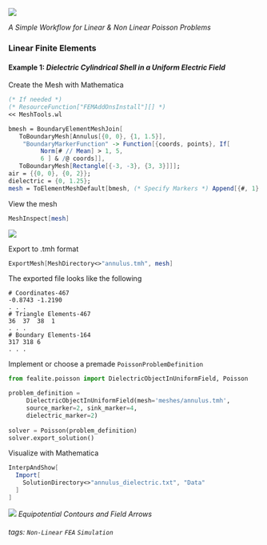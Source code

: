![](https://i.imgur.com/Fb4SmAp.png)

*A Simple Workflow for Linear & Non Linear Poisson Problems*
### Linear Finite Elements
#### Example 1: *Dielectric Cylindrical Shell in a Uniform Electric Field*
Create the Mesh with Mathematica
```Mathematica
(* If needed *)
(* ResourceFunction["FEMAddOnsInstall"][] *)
<< MeshTools.wl

bmesh = BoundaryElementMeshJoin[
   ToBoundaryMesh[Annulus[{0, 0}, {1, 1.5}], 
    "BoundaryMarkerFunction" -> Function[{coords, points}, If[
         Norm[# // Mean] > 1, 5,
         6 ] & /@ coords]], 
   ToBoundaryMesh[Rectangle[{-3, -3}, {3, 3}]]];
air = {{0, 0}, {0, 2}};
dielectric = {0, 1.25};
mesh = ToElementMeshDefault[bmesh, (* Specify Markers *) Append[{#, 1} & /@ air, {dielectric, 2}]];
```
View the mesh
```Mathematica
MeshInspect[mesh]
```
![](https://i.imgur.com/wlg9WmG.png)

Export to .tmh format
```Mathematica
ExportMesh[MeshDirectory<>"annulus.tmh", mesh]
```
The exported file looks like the following
```
# Coordinates-467
-0.8743	-1.2190
. . .
# Triangle Elements-467
36	37	38	1
. . .
# Boundary Elements-164
317	318	6
. . .
```
Implement or choose a premade `PoissonProblemDefinition`
```python
from fealite.poisson import DielectricObjectInUniformField, Poisson

problem_definition =
     DielectricObjectInUniformField(mesh='meshes/annulus.tmh',
     source_marker=2, sink_marker=4,
     dielectric_marker=2)
     
solver = Poisson(problem_definition)
solver.export_solution()
```
Visualize with Mathematica
```Mathematica
InterpAndShow[
  Import[
    SolutionDirectory<>"annulus_dielectric.txt", "Data"
  ]
]
```
![](https://i.imgur.com/MGJ96Kb.png)
*Equipotential Contours and Field Arrows*

###### tags: `Non-Linear` `FEA` `Simulation`

